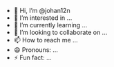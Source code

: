 - 👋 Hi, I’m @johan12n
- 👀 I’m interested in ...
- 🌱 I’m currently learning ...
- 💞️ I’m looking to collaborate on ...
- 📫 How to reach me ...
- 😄 Pronouns: ...
- ⚡ Fun fact: ...

<!---
johan12n/johan12n is a ✨ special ✨ repository because its `README.md` (this file) appears on your GitHub profile.
You can click the Preview link to take a look at your changes.
--->
